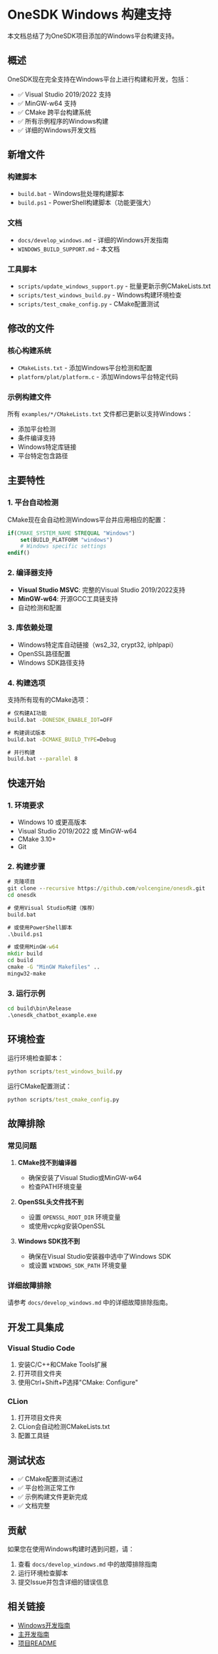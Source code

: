 # OneSDK Windows 构建支持

本文档总结了为OneSDK项目添加的Windows平台构建支持。

## 概述

OneSDK现在完全支持在Windows平台上进行构建和开发，包括：

- ✅ Visual Studio 2019/2022 支持
- ✅ MinGW-w64 支持
- ✅ CMake 跨平台构建系统
- ✅ 所有示例程序的Windows构建
- ✅ 详细的Windows开发文档

## 新增文件

### 构建脚本
- `build.bat` - Windows批处理构建脚本
- `build.ps1` - PowerShell构建脚本（功能更强大）

### 文档
- `docs/develop_windows.md` - 详细的Windows开发指南
- `WINDOWS_BUILD_SUPPORT.md` - 本文档

### 工具脚本
- `scripts/update_windows_support.py` - 批量更新示例CMakeLists.txt
- `scripts/test_windows_build.py` - Windows构建环境检查
- `scripts/test_cmake_config.py` - CMake配置测试

## 修改的文件

### 核心构建系统
- `CMakeLists.txt` - 添加Windows平台检测和配置
- `platform/plat/platform.c` - 添加Windows平台特定代码

### 示例构建文件
所有 `examples/*/CMakeLists.txt` 文件都已更新以支持Windows：
- 添加平台检测
- 条件编译支持
- Windows特定库链接
- 平台特定包含路径

## 主要特性

### 1. 平台自动检测
CMake现在会自动检测Windows平台并应用相应的配置：
```cmake
if(CMAKE_SYSTEM_NAME STREQUAL "Windows")
    set(BUILD_PLATFORM "windows")
    # Windows specific settings
endif()
```

### 2. 编译器支持
- **Visual Studio MSVC**: 完整的Visual Studio 2019/2022支持
- **MinGW-w64**: 开源GCC工具链支持
- 自动检测和配置

### 3. 库依赖处理
- Windows特定库自动链接（ws2_32, crypt32, iphlpapi）
- OpenSSL路径配置
- Windows SDK路径支持

### 4. 构建选项
支持所有现有的CMake选项：
```cmd
# 仅构建AI功能
build.bat -DONESDK_ENABLE_IOT=OFF

# 构建调试版本
build.bat -DCMAKE_BUILD_TYPE=Debug

# 并行构建
build.bat --parallel 8
```

## 快速开始

### 1. 环境要求
- Windows 10 或更高版本
- Visual Studio 2019/2022 或 MinGW-w64
- CMake 3.10+
- Git

### 2. 构建步骤
```cmd
# 克隆项目
git clone --recursive https://github.com/volcengine/onesdk.git
cd onesdk

# 使用Visual Studio构建（推荐）
build.bat

# 或使用PowerShell脚本
.\build.ps1

# 或使用MinGW-w64
mkdir build
cd build
cmake -G "MinGW Makefiles" ..
mingw32-make
```

### 3. 运行示例
```cmd
cd build\bin\Release
.\onesdk_chatbot_example.exe
```

## 环境检查

运行环境检查脚本：
```cmd
python scripts/test_windows_build.py
```

运行CMake配置测试：
```cmd
python scripts/test_cmake_config.py
```

## 故障排除

### 常见问题

1. **CMake找不到编译器**
   - 确保安装了Visual Studio或MinGW-w64
   - 检查PATH环境变量

2. **OpenSSL头文件找不到**
   - 设置 `OPENSSL_ROOT_DIR` 环境变量
   - 或使用vcpkg安装OpenSSL

3. **Windows SDK找不到**
   - 确保在Visual Studio安装器中选中了Windows SDK
   - 或设置 `WINDOWS_SDK_PATH` 环境变量

### 详细故障排除
请参考 `docs/develop_windows.md` 中的详细故障排除指南。

## 开发工具集成

### Visual Studio Code
1. 安装C/C++和CMake Tools扩展
2. 打开项目文件夹
3. 使用Ctrl+Shift+P选择"CMake: Configure"

### CLion
1. 打开项目文件夹
2. CLion会自动检测CMakeLists.txt
3. 配置工具链

## 测试状态

- ✅ CMake配置测试通过
- ✅ 平台检测正常工作
- ✅ 示例构建文件更新完成
- ✅ 文档完整

## 贡献

如果您在使用Windows构建时遇到问题，请：

1. 查看 `docs/develop_windows.md` 中的故障排除指南
2. 运行环境检查脚本
3. 提交Issue并包含详细的错误信息

## 相关链接

- [Windows开发指南](docs/develop_windows.md)
- [主开发指南](docs/develop.md)
- [项目README](README.md) 